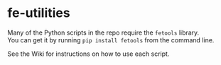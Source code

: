 # fe-utilities
Many of the Python scripts in the repo require the `fetools` library.  
You can get it by running `pip install fetools` from the command line.

See the Wiki for instructions on how to use each script.
